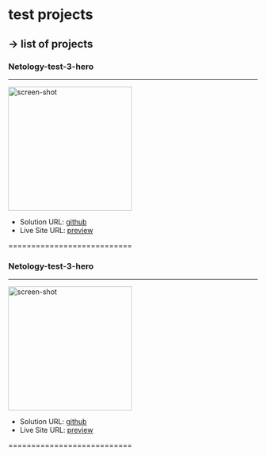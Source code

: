 # test projects

## -> list of projects  

### Netology-test-3-hero

---

<img src="Netology-test-3-hero/design/desktop-preview.jpg" alt="screen-shot" width="250" >

- Solution URL: [github](https://github.com/MIU-cz/FrontEnd-Mentor-projects/tree/main/Netology-test-3-hero)
- Live Site URL: [preview](https://miu-cz.github.io/FrontEnd-Mentor-projects/Netology-test-3-hero/)

===========================

### Netology-test-3-hero

---

<img src="Netology-test-3-hero/design/desktop-preview.jpg" alt="screen-shot" width="250" >

- Solution URL: [github](https://github.com/MIU-cz/FrontEnd-Mentor-projects/tree/main/Netology-test-3-hero)
- Live Site URL: [preview](https://miu-cz.github.io/FrontEnd-Mentor-projects/Netology-test-3-hero/)

===========================
